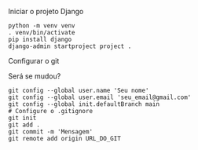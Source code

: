 Iniciar o projeto Django

```
python -m venv venv
. venv/bin/activate
pip install django
django-admin startproject project .
```

Configurar o git

Será se mudou?

```
git config --global user.name 'Seu nome'
git config --global user.email 'seu_email@gmail.com'
git config --global init.defaultBranch main
# Configure o .gitignore
git init
git add .
git commit -m 'Mensagem'
git remote add origin URL_DO_GIT
```